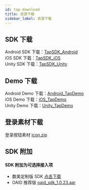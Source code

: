 ```yaml
---
id: tap-download
title: 资源下载
sidebar_label: 资源下载
---
```


## SDK 下载  

Android SDK 下载：[TapSDK_Android](https://github.com/TapTap/TapSDK-Android/releases/tag/v2.0.0)  
iOS SDK 下载：[TapSDK_iOS](https://github.com/TapTap/TapSDK-iOS/releases/tag/v2.0.0)  
Unity SDK 下载：[TapSDK_Unity](https://github.com/TapTap/TapSDK-Unity/releases/tag/2.0.0)  


## Demo 下载


Android Demo 下载：[Android_TapDemo](https://github.com/xindong/TapSDK_Android)  
iOS Demo 下载：[iOS_TapDemo](https://github.com/TapTap/TapSDK-iOS)  
Unity Demo 下载：[Unity_TapDemo](https://github.com/TapTap/TapSDK-Unity-Demo)  


## 登录素材下载
登录按钮素材 [icon.zip](/res/tap_icon.zip)

## SDK 附加
#### SDK 附加为可选择接入项
- 数美定制版 SDK [点击下载](/res/tap_wl_pri_release.aar)  
- OAID 推荐版 [oaid_sdk_1.0.23.aar](/res/tap_oaid_sdk_1.0.23.aar)


<!-- #### 测试用例
TapSDK 测试用例[点击下载](/res/TapSDK测试用例.xlsx) -->
